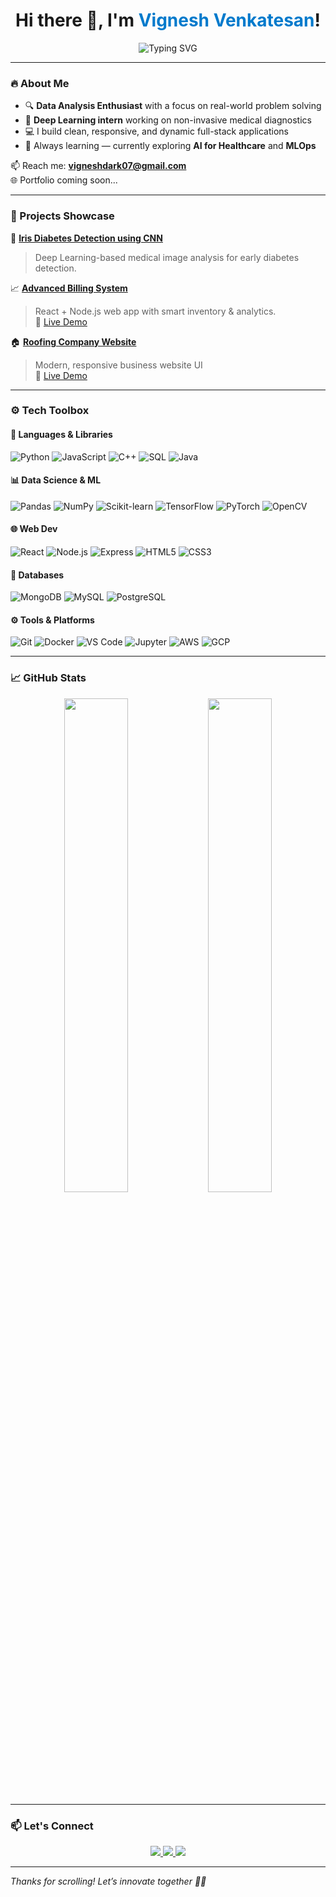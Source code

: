<h1 align="center">Hi there 👋, I'm <span style="color:#007acc;">Vignesh Venkatesan</span>!</h1>

<p align="center">
  <img src="https://readme-typing-svg.demolab.com?font=Fira+Code&pause=1000&color=0CCEFF&width=435&lines=Data+Science+%7C+Web+Dev+%7C+ML+Enthusiast" alt="Typing SVG" />
</p>

---

### 🔥 About Me

- 🔍 **Data Analysis Enthusiast** with a focus on real-world problem solving  
- 🧪 **Deep Learning intern** working on non-invasive medical diagnostics  
- 💻 I build clean, responsive, and dynamic full-stack applications  
- 🧠 Always learning — currently exploring **AI for Healthcare** and **MLOps**

📫 Reach me: **[vigneshdark07@gmail.com](mailto:vigneshdark07@gmail.com)**  
🌐 Portfolio coming soon...

---

### 🚀 Projects Showcase

🔬 [**Iris Diabetes Detection using CNN**](https://github.com/vignshh7/Iris-Diabetes-Detection)  
> Deep Learning-based medical image analysis for early diabetes detection.  

📈 [**Advanced Billing System**](https://github.com/vignshh7/BillingSystem)  
> React + Node.js web app with smart inventory & analytics.  
🔗 [Live Demo](https://vignshh7.github.io/BillingSystem/)

🏠 [**Roofing Company Website**](https://github.com/vignshh7/Frontend-RoofingCompany)  
> Modern, responsive business website UI  
🔗 [Live Demo](https://vignshh7.github.io/Frontend-RoofingCompany/)

---

### ⚙️ Tech Toolbox

#### 🧠 Languages & Libraries
![Python](https://img.shields.io/badge/-Python-3776AB?logo=python&logoColor=white)
![JavaScript](https://img.shields.io/badge/-JavaScript-F7DF1E?logo=javascript&logoColor=black)
![C++](https://img.shields.io/badge/-C++-00599C?logo=c%2B%2B&logoColor=white)
![SQL](https://img.shields.io/badge/-SQL-4479A1?logo=mysql&logoColor=white)
![Java](https://img.shields.io/badge/-Java-007396?logo=java&logoColor=white)

#### 📊 Data Science & ML
![Pandas](https://img.shields.io/badge/-Pandas-150458?logo=pandas&logoColor=white)
![NumPy](https://img.shields.io/badge/-NumPy-013243?logo=numpy&logoColor=white)
![Scikit-learn](https://img.shields.io/badge/-Scikit--learn-F7931E?logo=scikit-learn&logoColor=white)
![TensorFlow](https://img.shields.io/badge/-TensorFlow-FF6F00?logo=tensorflow&logoColor=white)
![PyTorch](https://img.shields.io/badge/-PyTorch-EE4C2C?logo=pytorch&logoColor=white)
![OpenCV](https://img.shields.io/badge/-OpenCV-5C3EE8?logo=opencv&logoColor=white)

#### 🌐 Web Dev
![React](https://img.shields.io/badge/-React-61DAFB?logo=react&logoColor=black)
![Node.js](https://img.shields.io/badge/-Node.js-339933?logo=node.js&logoColor=white)
![Express](https://img.shields.io/badge/-Express-000000?logo=express&logoColor=white)
![HTML5](https://img.shields.io/badge/-HTML5-E34F26?logo=html5&logoColor=white)
![CSS3](https://img.shields.io/badge/-CSS3-1572B6?logo=css3&logoColor=white)

#### 💽 Databases
![MongoDB](https://img.shields.io/badge/-MongoDB-47A248?logo=mongodb&logoColor=white)
![MySQL](https://img.shields.io/badge/-MySQL-005C84?logo=mysql&logoColor=white)
![PostgreSQL](https://img.shields.io/badge/-PostgreSQL-336791?logo=postgresql&logoColor=white)

#### ⚙️ Tools & Platforms
![Git](https://img.shields.io/badge/-Git-F05032?logo=git&logoColor=white)
![Docker](https://img.shields.io/badge/-Docker-2496ED?logo=docker&logoColor=white)
![VS Code](https://img.shields.io/badge/-VS%20Code-007ACC?logo=visual-studio-code&logoColor=white)
![Jupyter](https://img.shields.io/badge/-Jupyter-F37626?logo=jupyter&logoColor=white)
![AWS](https://img.shields.io/badge/-AWS-232F3E?logo=amazon-aws&logoColor=white)
![GCP](https://img.shields.io/badge/-GCP-4285F4?logo=google-cloud&logoColor=white)

---

### 📈 GitHub Stats

<p align="center">
  <img src="https://github-readme-stats.vercel.app/api?username=vignshh7&show_icons=true&theme=tokyonight" width="45%" />
  <img src="https://github-readme-streak-stats.herokuapp.com/?user=vignshh7&theme=tokyonight" width="45%" />
</p>

---

### 📫 Let's Connect

<p align="center">
  <a href="https://linkedin.com/in/vignshh">
    <img src="https://img.shields.io/badge/-LinkedIn-blue?logo=linkedin&logoColor=white" />
  </a>
  <a href="mailto:vigneshdark07@gmail.com">
    <img src="https://img.shields.io/badge/-Email-D14836?logo=gmail&logoColor=white" />
  </a>
  <a href="https://github.com/vignshh7">
    <img src="https://img.shields.io/badge/-GitHub-black?logo=github&logoColor=white" />
  </a>
</p>

---

_Thanks for scrolling! Let’s innovate together 🤖✨_
